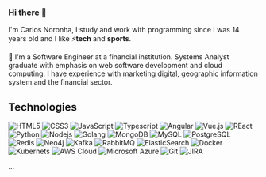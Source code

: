 ### Hi there 👋

I'm Carlos Noronha,
I study and work with programming since I was 14 years old and I like ⚡**tech** and **sports**.

💬 I'm a Software Engineer at a financial institution. Systems Analyst graduate with emphasis on web software development and cloud computing. I have experience with marketing digital, geographic information system and the financial sector.

## Technologies

![HTML5](https://img.shields.io/badge/-HTML5-E34F26?style=flat-square&logo=html5&logoColor=white)
![CSS3](https://img.shields.io/badge/-CSS3-ff9900?style=flat-square&logo=css3)
![JavaScript](https://img.shields.io/badge/-JavaScript-black?style=flat-square&logo=javascript)
![Typescript](https://img.shields.io/badge/-TypeScript-007ACC?style=flat-square&logo=typescript&logoColor=white)
![Angular](https://img.shields.io/badge/-Angular-DD0031?style=flat-square&logo=angular)
![Vue.js](https://img.shields.io/badge/-Vue.js-009900?style=flat-square)
![REact](https://img.shields.io/badge/-React-ffffff?style=flat-square&logo=react)
![Python](https://img.shields.io/badge/-Python-ffffff?style=flat-square&logo=python)
![Nodejs](https://img.shields.io/badge/-Nodejs-339933?style=flat-square&logo=Node.js&logoColor=white)
![Golang](https://img.shields.io/badge/-Golang-0099ff?style=flat-square&logo=go&logoColor=white)
![MongoDB](https://img.shields.io/badge/-MongoDB-black?style=flat-square&logo=mongodb)
![MySQL](https://img.shields.io/badge/-MySQL-f2f2f2?style=flat-square&logo=mysql)
![PostgreSQL](https://img.shields.io/badge/-PostgreSQL-4479A1?style=flat-square&logo=postgresql&logoColor=white)
![Redis](https://img.shields.io/badge/-Redis-ff5050?style=flat-square&logo=redis&logoColor=white)
![Neo4j](https://img.shields.io/badge/-Neo4j-99ff99?style=flat-square&logo=neo4j&logoColor=black)
![Kafka](https://img.shields.io/badge/-ApacheKafka-999999?style=flat-square&logo=apache-kafka)
![RabbitMQ](https://img.shields.io/badge/-RabbitMQ-E0234E?style=flat-square&logo=rabbitmq&logoColor=white)
![ElasticSearch](https://img.shields.io/badge/-ElasticSearch-ffff66?style=flat-square&logo=elastic&logoColor=black)
![Docker](https://img.shields.io/badge/-Docker-2496ED?style=flat-square&logo=docker&logoColor=white)
![Kubernets](https://img.shields.io/badge/-kubernets-2496ED?style=flat-square&logo=k8s&logoColor=white)
![AWS Cloud](https://img.shields.io/badge/-AWS-ffcc00?style=flat-square&logo=amazon&logoColor=white)
![Microsoft Azure](https://img.shields.io/badge/Microsoft%20Azure-0089D6?style=flat-square&logo=microsoft-azure&logoColor=white)
![Git](https://img.shields.io/badge/-Git-black?style=flat-square&logo=git)
![JIRA](https://img.shields.io/badge/-JIRA-0052CC?style=flat-square&logo=jira)

...

